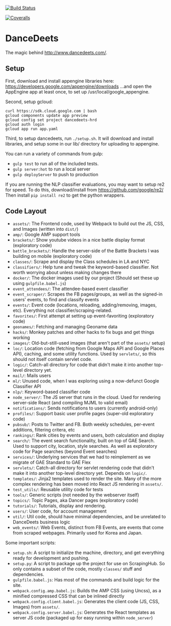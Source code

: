 [![Build Status](https://travis-ci.org/mikelambert/dancedeets-monorepo.svg?branch=master)](https://travis-ci.org/mikelambert/dancedeets-monorepo)

[![Coveralls](https://coveralls.io/repos/mikelambert/dancedeets/badge.svg?branch=master&service=github)](https://coveralls.io/github/mikelambert/dancedeets?branch=master)

# DanceDeets

The magic behind <http://www.dancedeets.com/>.

## Setup

First, download and install appengine libraries here:
<https://developers.google.com/appengine/downloads>
...and open the AppEngine app at least once, to set up /usr/local/google_appengine.

Second, setup gcloud:
```
curl https://sdk.cloud.google.com | bash
gcloud components update app preview
gcloud config set project dancedeets-hrd
gcloud auth login
gcloud app run app.yaml
```

Third, to setup dancedeets, run `./setup.sh`. It will download and install libraries,
and setup some in our lib/ directory for uploading to appengine.

You can run a variety of commands from gulp:
- `gulp test` to run all of the included tests.
- `gulp server:hot` to run a local server
- `gulp deployServer` to push to production

If you are running the NLP classifier evaluations, you may want to setup re2 for speed.
To do this, download/install from <https://github.com/google/re2/>
Then install `pip install re2` to get the python wrappers.

## Code Layout

- `assets/`: The Frontend code, used by Webpack to build out the JS, CSS, and Images (written into `dist/`)
- `amp/`: Google AMP support tools
- `brackets/`: Show youtube videos in a nice battle display format (exploratory code)
- `battle_brackets/`: Handle the server-side of the Battle Brackets I was building on mobile (exploratory code)
- `classes/`: Scrape and display the Class schedules in LA and NYC
- `classifiers/`: Help tune and tweak the keyword-based classifier. Not worth worrying about unless making changes there
- `docker/`: The docker images used by our project (Should set these up using `gulpfile.babel.js`)
- `event_attendees/`: The attendee-based event classifier
- `event_scraper/`: Scrapes the FB pages/groups, as well as the signed-in users' events, to find and classify events
- `events/`: Event code (locations, reloading, adding/removing, images, etc). Everything not classifier/scraping-related.
- `favorites/`: First attempt at setting up event-favoriting (exploratory code)
- `geonames/`: Fetching and managing Geoname data
- `hacks/`: Monkey patches and other hacks to fix bugs and get things working
- `images/`: Old-but-still-used images (that aren't part of the `assets/` setup)
- `loc/`: Location code (fetching from Google Maps API and Google Places API), caching, and some utility functions. Used by `servlets/`, so this should not itself contain servlet code.
- `logic/`: Catch-all directory for code that didn't make it into another top-level directory yet.
- `mail/`: Mails users
- `ml/`: Unused code, when I was exploring using a now-defunct Google Classifier API
- `nlp/`: Keyword-based classifier code
- `node_server/`: The JS server that runs in the cloud. Used for rendering server-side React (and compiling MJML to valid email)
- `notifications/`: Sends notifications to users (currently android-only)
- `profiles/`: Support basic user profile pages (super-old exploratory code)
- `pubsub/`: Posts to Twitter and FB. Both weekly schedules, per-event additions, filtering critera, etc
- `rankings/`: Rank cities by events and users, both calculation and display
- `search/`: The event search functionality, built on top of GAE Search. Used to support city, location, style searches. As well as exploratory code for Page searches (beyond Event searches)
- `services/`: Underlying services that we had to reimplement as we migrate of GAE Standard to GAE Flex
- `servlets/`: Catch-all directory for servlet rendering code that didn't make it into another top-level directory yet. Depends on `logic/`.
- `templates/`: Jinja2 templates used to render the site. Many of the more complex rendering has been moved into React JS rendering in `assets/`.
- `test_utils/`: Reusable utility code for tests
- `tools/`: Generic scripts (not needed by the webserver itself)
- `topics/`: Topic Pages, aka Dancer pages (exploratory code)
- `tutorials/`: Tutorials, display and rendering.
- `users/`: User code, for account management
- `util/`: Util code, should have minimal dependencies, and be unrelated to DanceDeets business logic
- `web_events/`: Web Events, distinct from FB Events, are events that come from scraped webpages. Primarily used for Korea and Japan.

Some important scripts:
- `setup.sh`: A script to initialize the machine, directory, and get everything ready for development and pushing.
- `setup.py`: A script to package up the project for use on ScrapingHub. So only contains a subset of the code, mostly `classes/` stuff and dependencies.
- `gulpfile.babel.js`: Has most of the commands and build logic for the site.
- `webpack.config.amp.babel.js`: Builds the AMP CSS (using Uncss), as a minified compressed CSS that can be inlined directly
- `webpack.config.client.babel.js`: Generates the client code (JS, CSS, Images) from `assets/`.
- `webpack.config.server.babel.js`: Generates the React templates as server JS code (packaged up for easy running within `node_server`)
